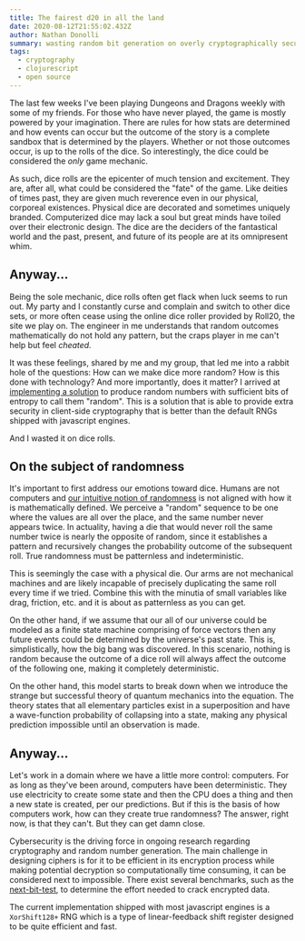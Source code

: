 ```yaml
---
title: The fairest d20 in all the land
date: 2020-08-12T21:55:02.432Z
author: Nathan Donolli
summary: wasting random bit generation on overly cryptographically secure dice
tags:
  - cryptography
  - clojurescript
  - open source
---
```

The last few weeks I've been playing Dungeons and Dragons weekly with some of my friends.  For those who have never played, the game is mostly powered by your imagination.  There are rules for how stats are determined and how events can occur but the outcome of the story is a complete sandbox that is determined by the players.  Whether or not those outcomes occur, is up to the rolls of the dice.  So interestingly, the dice could be considered the *only* game mechanic.

As such, dice rolls are the epicenter of much tension and excitement.  They are, after all, what could be considered the "fate" of the game.  Like deities of times past, they are given much reverence even in our physical, corporeal existences.  Physical dice are decorated and sometimes uniquely branded. Computerized dice may lack a soul but great minds have toiled over their electronic design.  The dice are the deciders of the fantastical world and the past, present, and future of its people are at its omnipresent whim.

## Anyway...

Being the sole mechanic, dice rolls often get flack when luck seems to run out.  My party and I constantly curse and complain and switch to other dice sets, or more often cease using the online dice roller provided by Roll20, the site we play on.  The engineer in me understands that random outcomes mathematically do not hold any pattern, but the craps player in me can't help but feel *cheated.* 

It was these feelings, shared by me and my group, that led me into a rabbit hole of the questions: How can we make dice more random?  How is this done with technology? And more importantly, does it matter? I arrived at [implementing a solution](https://github.com/ndonolli/winkler) to produce random numbers with sufficient bits of entropy to call them "random". This is a solution that is able to provide extra security in client-side cryptography that is better than the default RNGs shipped with javascript engines.

And I wasted it on dice rolls.

## On the subject of randomness

It's important to first address our emotions toward dice.  Humans are not computers and [our intuitive notion of randomness](https://www.sciencedirect.com/science/article/pii/019688589190029I) is not aligned with how it is mathematically defined.  We perceive a "random" sequence to be one where the values are all over the place, and the same number never appears twice.  In actuality, having a die that would never roll the same number twice is nearly the opposite of random, since it establishes a pattern and recursively changes the probability outcome of the subsequent roll.  True randomness must be patternless and indeterministic.

This is seemingly the case with a physical die.  Our arms are not mechanical machines and are likely incapable of precisely duplicating the same roll every time if we tried.  Combine this with the minutia of small variables like drag, friction, etc. and it is about as patternless as you can get.

On the other hand, if we assume that our all of our universe could be modeled as a finite state machine comprising of force vectors then any future events could be determined by the universe's past state.  This is, simplistically, how the big bang was discovered.  In this scenario, nothing is random because the outcome of a dice roll will always affect the outcome of the following one, making it completely deterministic.  

On the other hand, this model starts to break down when we introduce the strange but successful theory of quantum mechanics into the equation. The theory states that all elementary particles exist in a superposition and have a wave-function probability of collapsing into a state, making any physical prediction impossible until an observation is made.

## Anyway...

Let's work in a domain where we have a little more control: computers.  For as long as they've been around, computers have been deterministic.  They use electricity to create some state and then the CPU does a thing and then a new state is created, per our predictions.  But if this is the basis of how computers work, how can they create true randomness?  The answer, right now, is that they can't.  But they can get damn close.

Cybersecurity is the driving force in ongoing research regarding cryptography and random number generation. The main challenge in designing ciphers is for it to be efficient in its encryption process while making potential decryption so computationally time consuming, it can be considered next to impossible.  There exist several benchmarks, such as the [next-bit-test](https://en.wikipedia.org/wiki/Next-bit_test), to determine the effort needed to crack encrypted data.

The current implementation shipped with most javascript engines is a `XorShift128+` RNG which is a type of linear-feedback shift register designed to be quite efficient and fast.